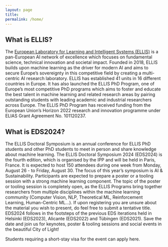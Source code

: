 ```yaml
---
layout: page
title: 
permalink: /home/
---
```


## What is ELLIS?
The [European Laboratory for Learning and Intelligent Systems (ELLIS)](https://ellis.eu/) is a pan-European AI network of excellence which focuses on fundamental science, technical innovation and societal impact. Founded in 2018, ELLIS builds upon machine learning as the driver for modern AI and aims to secure Europe’s sovereignty in this competitive field by creating a multi-centric AI research laboratory. ELLIS has established 41 units in 16 different countries in Europe. It has also launched the ELLIS PhD Program, one of Europe’s most competitive PhD programs which aims to foster and educate the best talent in machine learning and related research areas by pairing outstanding students with leading academic and industrial researchers across Europe. The ELLIS PhD Program has received funding from the European Union’s Horizon 2022 research and innovation programme under ELIAS Grant Agreement No. 101120237.

## What is EDS2024?
The ELLIS Doctoral Symposium is an annual conference for ELLIS PhD students and other PhD students to meet in person and share knowledge about machine learning. The ELLIS Doctoral Symposium 2024 (EDS2024) is the fourth edition, which is organised by the IPP and will be held in Paris, France. It is expected to host 150 attendees during one week from Monday, August 26 - to Friday, August 30. 
The focus of this year’s symposium is AI & Sustainability.
Participants are expected to prepare a poster or a tooling session with a strong machine learning component. The topic of the poster or tooling session is completely open, as the ELLIS Programs bring together researchers from multiple disciplines within the machine learning community (Computer Vision, NLP, Theoretical ML, Reinforcement Learning, Human-Centric ML…). 
If upon registering you are unsure about the material you wish to present, do feel free to submit a tentative title.
EDS2024 follows in the footsteps of the previous EDS iterations held in Helsinki (EDS2023), Alicante (EDS2022) and Tübingen (EDS2021). 
Save the date and join us for keynotes, poster & tooling sessions and social events in the beautiful City of Light!

Students requiring a short-stay visa for the event can apply here.

